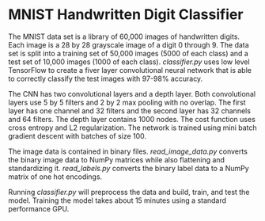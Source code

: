 # MNIST Handwritten Digit Classifier

The MNIST data set is a library of 60,000 images of handwritten digits. Each image is a 28 by 28 grayscale image of a digit 0 through 9. The data set is split into a training set of 50,000 images (5000 of each class) and a test set of 10,000 images (1000 of each class). *classifier.py* uses low level TensorFlow to create a fiver layer convolutional neural network that is able to correctly classify the test images with 97-98% accuracy.

The CNN has two convolutional layers and a depth layer. Both convolutional layers use 5 by 5 filters and 2 by 2 max pooling with no overlap. The first layer has one channel and 32 filters and the second layer has 32 channels and 64 filters. The depth layer contains 1000 nodes. The cost function uses cross entropy and L2 regularization. The network is trained using mini batch gradient descent with batches of size 100.

The image data is contained in binary files. *read_image_data.py* converts the binary image data to NumPy matrices while also flattening and standardizing it. *read_labels.py* converts the binary label data to a NumPy matrix of one hot encodings.

Running *classifier.py* will preprocess the data and build, train, and test the model. Training the model takes about 15 minutes using a standard performance GPU.
